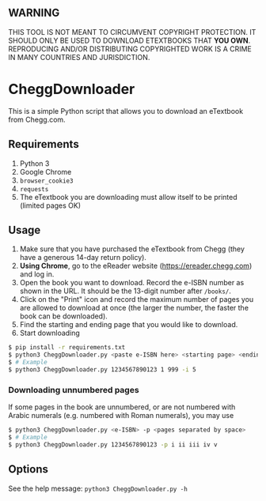 ## WARNING
THIS TOOL IS NOT MEANT TO CIRCUMVENT COPYRIGHT PROTECTION. IT SHOULD ONLY BE USED TO DOWNLOAD ETEXTBOOKS THAT **YOU OWN**. REPRODUCING AND/OR DISTRIBUTING COPYRIGHTED WORK IS A CRIME IN MANY COUNTRIES AND JURISDICTION. 

# CheggDownloader
This is a simple Python script that allows you to download an eTextbook from Chegg.com.

## Requirements
1. Python 3
2. Google Chrome
3. `browser_cookie3`
4. `requests`
5. The eTextbook you are downloading must allow itself to be printed (limited pages OK)

## Usage
1. Make sure that you have purchased the eTextbook from Chegg (they have a generous 14-day return policy). 
2. **Using Chrome**, go to the eReader website (https://ereader.chegg.com) and log in.
3. Open the book you want to download. Record the e-ISBN number as shown in the URL. It should be the 13-digit number after `/books/`.
4. Click on the "Print" icon and record the maximum number of pages you are allowed to download at once (the larger the number, the faster the book can be downloaded).
5. Find the starting and ending page that you would like to download.
6. Start downloading
  ```bash
  $ pip install -r requirements.txt
  $ python3 CheggDownloader.py <paste e-ISBN here> <starting page> <ending page> -i <maximum pages you can download at once>
  $ # Example
  $ python3 CheggDownloader.py 1234567890123 1 999 -i 5
  ```
  
### Downloading unnumbered pages
If some pages in the book are unnumbered, or are not numbered with Arabic numerals (e.g. numbered with Roman numerals), you may use
```bash
$ python3 CheggDownloader.py <e-ISBN> -p <pages separated by space>
$ # Example
$ python3 CheggDownloader.py 1234567890123 -p i ii iii iv v
```

## Options
See the help message: `python3 CheggDownloader.py -h`
